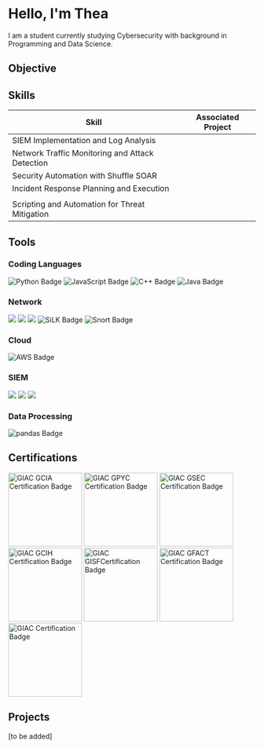 # Hello, I'm Thea

I am a student currently studying Cybersecurity with background in Programming and Data Science.

## Objective


## Skills


| Skill                                         | Associated Project         |
|-----------------------------------------------|----------------------------|
| SIEM Implementation and Log Analysis          | |
| Network Traffic Monitoring and Attack Detection | |
| Security Automation with Shuffle SOAR         | |
| Incident Response Planning and Execution      | |
|                | |
| Scripting and Automation for Threat Mitigation | |

## Tools

### Coding Languages
<div>
    <img src="https://img.shields.io/badge/-Python-3776AB?style=for-the-badge&logo=Python&logoColor=white" alt="Python Badge" />
    <img src="https://img.shields.io/badge/-JavaScript-F7DF1E?style=for-the-badge&logo=JavaScript&logoColor=black" alt="JavaScript Badge" />
    <img src="https://img.shields.io/badge/-C++-00599C?style=for-the-badge&logo=C%2B%2B&logoColor=white" alt="C++ Badge" />
    <img src="https://img.shields.io/badge/-Java-007396?style=for-the-badge&logo=OpenJDK&logoColor=white" alt="Java Badge" />
</div>

### Network
<div>
    <img src="https://img.shields.io/badge/-Wireshark-1679A7?&style=for-the-badge&logo=Wireshark&logoColor=white" />
    <img src="https://img.shields.io/badge/-Suricata-EF3B2D?&style=for-the-badge&logo=Suricata&logoColor=white" />
    <img src="https://img.shields.io/badge/-Zeek-777BB4?&style=for-the-badge&logo=Zeek&logoColor=white" />
    <img src="https://img.shields.io/badge/-SiLK-0B3D91?style=for-the-badge&logoColor=white" alt="SiLK Badge" />
    <img src="https://img.shields.io/badge/-Snort-E4002B?style=for-the-badge&logoColor=white" alt="Snort Badge" />


</div>

### Cloud
<div>
    <img src="https://img.shields.io/badge/-AWS-232F3E?style=for-the-badge&logo=Amazon%20AWS&logoColor=white" alt="AWS Badge" />
</div>

### SIEM
<div>
    <img src="https://img.shields.io/badge/-Microsoft_Sentinel-0078D4?&style=for-the-badge&logo=Microsoft&logoColor=white" />
    <img src="https://img.shields.io/badge/-Splunk-000000?&style=for-the-badge&logo=Splunk&logoColor=white" />
    <img src="https://img.shields.io/badge/-Elastic-005571?&style=for-the-badge&logo=Elastic&logoColor=white" />
</div>

### Data Processing
<div>
    <img src="https://img.shields.io/badge/-pandas-150458?style=for-the-badge&logo=pandas&logoColor=white" alt="pandas Badge" />
</div>

## Certifications
<div>
<img src="https://exams.giac.org/api/v2/certification-logo/gcia" width="150" alt="GIAC GCIA Certification Badge" />
<img src="https://exams.giac.org/api/v2/certification-logo/gpyc" width="150" alt="GIAC GPYC Certification Badge" />
<img src="https://exams.giac.org/api/v2/certification-logo/gsec" width="150" alt="GIAC GSEC Certification Badge" />
<img src="https://exams.giac.org/api/v2/certification-logo/gcih" width="150" alt="GIAC GCIH Certification Badge" />
<img src="https://exams.giac.org/api/v2/certification-logo/gisf" width="150" alt="GIAC GISFCertification Badge" />
<img src="https://exams.giac.org/api/v2/certification-logo/gfact" width="150" alt="GIAC GFACT Certification Badge" />
<img src="https://images.credly.com/size/680x680/images/efd77bd2-ab34-4323-b427-47b3e7136029/image.png" width="150" alt="GIAC Certification Badge" />




</div>

## Projects
[to be added]
